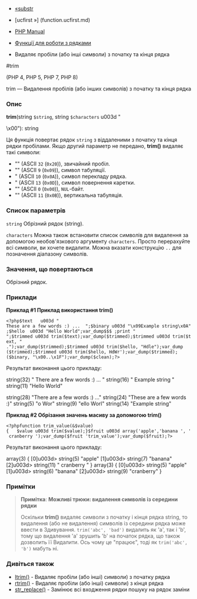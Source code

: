 - [«substr](function.substr.md)
- [ucfirst »] (function.ucfirst.md)

- [PHP Manual](index.md)
- [Функції для роботи з рядками](ref.strings.md)
- Видаляє пробіли (або інші символи) з початку та кінця рядка

#trim

(PHP 4, PHP 5, PHP 7, PHP 8)

trim — Видалення пробілів (або інших символів) з початку та кінця рядка

### Опис

**trim**(string `$string`, string `$characters` u003d "
\x00"):
string

Ця функція повертає рядок `string` з віддаленими з початку та кінця
рядки пробілами. Якщо другий параметр не передано, **trim()** видаляє
такі символи:

- "" (ASCII `32` (`0x20`)), звичайний пробіл.
- "" (ASCII `9` (`0x09`)), символ табуляції.
- "
(ASCII `10` (`0x0A`)), символ перекладу рядка.
- "(ASCII `13` (`0x0D`)), символ повернення каретки.
- "" (ASCII `0` (`0x00`)), `NUL`-байт.
- "" (ASCII `11` (`0x0B`)), вертикальна табуляція.

### Список параметрів

`string`
Обрізний рядок (string).

`characters`
Можна також встановити список символів для видалення за допомогою
необов'язкового аргументу `characters`. Просто перерахуйте всі символи,
ви хочете видалити. Можна вказати конструкцію `..` для
позначення діапазону символів.

### Значення, що повертаються

Обрізний рядок.

### Приклади

**Приклад #1 Приклад використання **trim()****

` <?php$text   u003d " These are a few words :) ...  ";$binary u003d "\x09Example string\x0A";$hello  u003d "Hello World";var_dump$$$ ;print "
";$trimmed u003d trim($text);var_dump($trimmed);$trimmed u003d trim($text, "  .");var_dump($trimmed);$trimmed u003d trim($hello, "Hdle");var_dump ($trimmed);$trimmed u003d trim($hello, HdWr');var_dump($trimmed); ($binary, "\x00..\x1F");var_dump($clean);?> `

Результат виконання цього прикладу:

string(32) " There are a few words :) ... "
string(16) " Example string
"
string(11) "Hello World"

string(28) "There are a few words :) ..."
string(24) "These are a few words :)"
string(5) "o Wor"
string(9) "ello Worl"
string(14) "Example string"

**Приклад #2 Обрізання значень масиву за допомогою **trim()****

` <?phpfunction trim_value(&$value){   $value u003d trim($value);}$fruit u003d array('apple','banana ', ' cranberry ');var_dump($fruit 'trim_value');var_dump($fruit);?> `

Результат виконання цього прикладу:

array(3) {
[0]u003d>
string(5) "apple"
[1]u003d>
string(7) "banana"
[2]u003d>
string(11) " cranberry "
}
array(3) {
[0]u003d>
string(5) "apple"
[1]u003d>
string(6) "banana"
[2]u003d>
string(9) "cranberry"
}

### Примітки

> **Примітка**: **Можливі трюки: видалення символів із середини
> рядки**
>
> Оскільки **trim()** видаляє символи з початку і кінця рядка string, то
> видалення (або не видалення) символів із середини рядка може ввести в
> Здивування. `trim('abc', 'bad')` видалить як 'a', так і 'b', тому що
> видалення 'a' зрушить 'b' на початок рядка, що також дозволить її
> Видалити. Ось чому це "працює", тоді як `trim('abc', 'b')`
> мабуть ні.

### Дивіться також

- [ltrim()](function.ltrim.md) - Видаляє пробіли (або інші)
символи) з початку рядка
- [rtrim()](function.rtrim.md) - Видаляє пробіли (або інші)
символи) з кінця рядка
- [str_replace()](function.str-replace.md) - Замінює всі входження
рядки пошуку на рядок заміни
